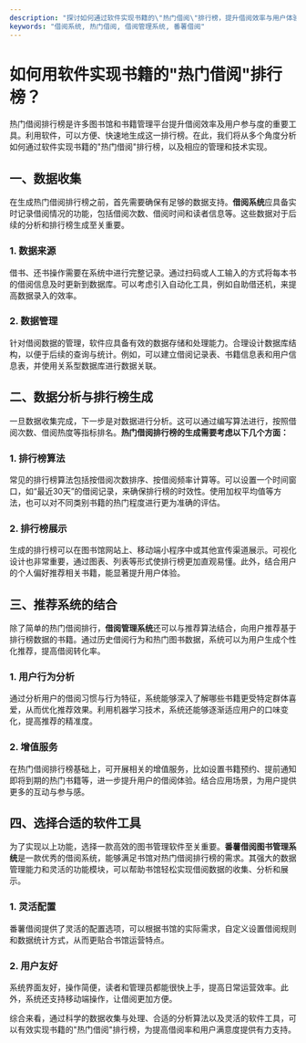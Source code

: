 ```yaml
---
description: "探讨如何通过软件实现书籍的\"热门借阅\"排行榜，提升借阅效率与用户体验。"
keywords: "借阅系统, 热门借阅, 借阅管理系统, 番薯借阅"
---
```

# 如何用软件实现书籍的"热门借阅"排行榜？

热门借阅排行榜是许多图书馆和书籍管理平台提升借阅效率及用户参与度的重要工具。利用软件，可以方便、快速地生成这一排行榜。在此，我们将从多个角度分析如何通过软件实现书籍的"热门借阅"排行榜，以及相应的管理和技术实现。

## 一、数据收集

在生成热门借阅排行榜之前，首先需要确保有足够的数据支持。**借阅系统**应具备实时记录借阅情况的功能，包括借阅次数、借阅时间和读者信息等。这些数据对于后续的分析和排行榜生成至关重要。

### 1. 数据来源

借书、还书操作需要在系统中进行完整记录。通过扫码或人工输入的方式将每本书的借阅信息及时更新到数据库。可以考虑引入自动化工具，例如自助借还机，来提高数据录入的效率。

### 2. 数据管理

针对借阅数据的管理，软件应具备有效的数据存储和处理能力。合理设计数据库结构，以便于后续的查询与统计。例如，可以建立借阅记录表、书籍信息表和用户信息表，并使用关系型数据库进行数据关联。

## 二、数据分析与排行榜生成

一旦数据收集完成，下一步是对数据进行分析。这可以通过编写算法进行，按照借阅次数、借阅热度等指标排名。**热门借阅排行榜的生成需要考虑以下几个方面：**

### 1. 排行榜算法

常见的排行榜算法包括按借阅次数排序、按借阅频率计算等。可以设置一个时间窗口，如“最近30天”的借阅记录，来确保排行榜的时效性。使用加权平均值等方法，也可以对不同类别书籍的热门程度进行更为准确的评估。

### 2. 排行榜展示

生成的排行榜可以在图书馆网站上、移动端小程序中或其他宣传渠道展示。可视化设计也非常重要，通过图表、列表等形式使排行榜更加直观易懂。此外，结合用户的个人偏好推荐相关书籍，能显著提升用户体验。

## 三、推荐系统的结合

除了简单的热门借阅排行，**借阅管理系统**还可以与推荐算法结合，向用户推荐基于排行榜数据的书籍。通过历史借阅行为和热门图书数据，系统可以为用户生成个性化推荐，提高借阅转化率。

### 1. 用户行为分析

通过分析用户的借阅习惯与行为特征，系统能够深入了解哪些书籍更受特定群体喜爱，从而优化推荐效果。利用机器学习技术，系统还能够逐渐适应用户的口味变化，提高推荐的精准度。

### 2. 增值服务

在热门借阅排行榜基础上，可开展相关的增值服务，比如设置书籍预约、提前通知即将到期的热门书籍等，进一步提升用户的借阅体验。结合应用场景，为用户提供更多的互动与参与感。

## 四、选择合适的软件工具

为了实现以上功能，选择一款高效的图书管理软件至关重要。**番薯借阅图书管理系统**是一款优秀的借阅系统，能够满足书馆对热门借阅排行榜的需求。其强大的数据管理能力和灵活的功能模块，可以帮助书馆轻松实现借阅数据的收集、分析和展示。

### 1. 灵活配置

番薯借阅提供了灵活的配置选项，可以根据书馆的实际需求，自定义设置借阅规则和数据统计方式，从而更贴合书馆运营特点。

### 2. 用户友好

系统界面友好，操作简便，读者和管理员都能很快上手，提高日常运营效率。此外，系统还支持移动端操作，让借阅更加方便。

综合来看，通过科学的数据收集与处理、合适的分析算法以及灵活的软件工具，可以有效实现书籍的"热门借阅"排行榜，为提高借阅率和用户满意度提供有力支持。
